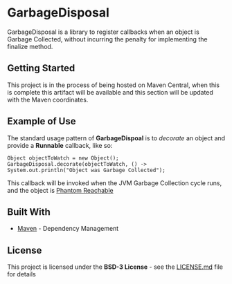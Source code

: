 # GarbageDisposal

GarbageDisposal is a library to register callbacks when an object is Garbage Collected, without incurring the penalty for implementing the finalize method.

## Getting Started

This project is in the process of being hosted on Maven Central, when this is complete this artifact will be available and this section will be updated with the Maven coordinates.

## Example of Use

The standard usage pattern of **GarbageDispoal** is to *decorate* an object and provide a **Runnable** callback, like so:

```
Object objectToWatch = new Object();
GarbageDisposal.decorate(objectToWatch, () -> System.out.println("Object was Garbage Collected");
```

This callback will be invoked when the JVM Garbage Collection cycle runs, and the object is [Phantom Reachable](https://docs.oracle.com/javase/7/docs/api/java/lang/ref/package-summary.html#reachability)

## Built With

* [Maven](https://gradle.org/) - Dependency Management

## License

This project is licensed under the **BSD-3 License** - see the [LICENSE.md](LICENSE.md) file for details

